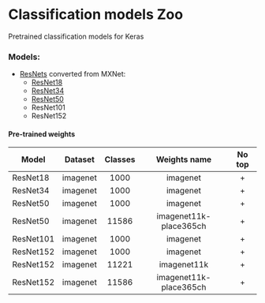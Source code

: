 # Classification models Zoo
Pretrained classification models for Keras

### Models: 
- [ResNets](https://arxiv.org/abs/1512.03385) converted from MXNet:
  - [ResNet18](https://github.com/qubvel/classification_models/blob/master/imgs/graphs/resnet18.png)
  - [ResNet34](https://github.com/qubvel/classification_models/blob/master/imgs/graphs/resnet34.png)
  - [ResNet50](https://github.com/qubvel/classification_models/blob/master/imgs/graphs/resnet50.png)
  - ResNet101
  - ResNet152

#### Pre-trained weights
| Model     | Dataset  | Classes |      Weights name        | No top | 
|-----------|:----------:|:-------:|:----------------------------:|:------:| 
| ResNet18  | imagenet | 1000  |    imagenet              | +  | 
| ResNet34  | imagenet | 1000  |    imagenet              | +  | 
| ResNet50  | imagenet | 1000  |    imagenet              | +  | 
| ResNet50  | imagenet | 11586 |    imagenet11k-place365ch | +  | 
| ResNet101 | imagenet | 1000  |    imagenet              | +  | 
| ResNet152 | imagenet | 1000  |    imagenet              | +  | 
| ResNet152 | imagenet | 11221 |    imagenet11k             | +  | 
| ResNet152 | imagenet | 11586 |    imagenet11k-place365ch | +  | 

